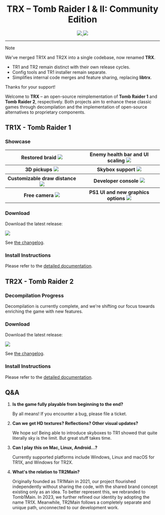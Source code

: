 <div align="center">
<h1>TRX – Tomb Raider I & II: Community Edition</h1>

<a href="https://github.com/LostArtefacts/TRX/releases?q=tr1x+prerelease%3Afalse&expanded=true">
    <img src="data/download_tr1x.svg"/>
</a>
<a href="https://github.com/LostArtefacts/TRX/releases?q=tr2x+prerelease%3Afalse&expanded=true">
    <img src="data/download_tr2x.svg"/>
</a>
</div>

<hr/>

> [!NOTE]
>
> We've merged TR1X and TR2X into a single codebase, now renamed **TRX**.
>
> - TR1 and TR2 remain distinct with their own release cycles.
> - Config tools and TR1 installer remain separate.
> - Simplifies internal code merges and feature sharing, replacing **libtrx**.
>
> Thanks for your support!


Welcome to **TRX** – an open-source reimplementation of **Tomb Raider 1** and **Tomb Raider 2**, respectively. Both projects aim to enhance these classic games through decompilation and the implementation of open-source alternatives to proprietary components.

## TR1X - Tomb Raider 1
### Showcase
<table>
    <tr>
        <th>
            Restored braid
            <img src="docs/tr1/showcase/braid.jpg"/>
        </th>
        <th>
            Enemy health bar and UI scaling
            <img src="docs/tr1/showcase/enemy_health_bar_and_scaling.jpg"/>
        </th>
    </tr>
    <tr>
        <th>
            3D pickups
            <img src="docs/tr1/showcase/3d_pickups.jpg"/>
        </th>
        <th>
            Skybox support
            <img src="docs/tr1/showcase/skybox.jpg"/>
        </th>
    </tr>
    <tr>
        <th>
            Customizable draw distance
            <img src="docs/tr1/showcase/draw_distance.webp"/>
        </th>
        <th>
            Developer console
            <img src="docs/tr1/showcase/console.webp"/>
        </th>
    </tr>
    <tr>
        <th>
            Free camera
            <img src="docs/tr1/showcase/free_camera.jpg"/>
        </th>
        <th>
            PS1 UI and new graphics options
            <img src="docs/tr1/showcase/ps1_ui_and_gfx.jpg"/>
        </th>
    </tr>
</table>

### Download
Download the latest release:

<a href="https://github.com/LostArtefacts/TRX/releases?q=tr1x+prerelease%3Afalse&expanded=true">
    <img src="data/download_tr1x.svg"/>
</a>

See [the changelog](docs/tr1/CHANGELOG.md).

### Install Instructions
Please refer to the [detailed documentation](docs/tr1/).

## TR2X - Tomb Raider 2
### Decompilation Progress
Decompilation is currently complete, and we're shifting our focus towards
enriching the game with new features.

### Download
Download the latest release:

<a href="https://github.com/LostArtefacts/TRX/releases?q=tr2x+prerelease%3Afalse&expanded=true">
    <img src="data/download_tr2x.svg"/>
</a>

See [the changelog](docs/tr2/CHANGELOG.md).

### Install Instructions
Please refer to the [detailed documentation](docs/tr2/).


## Q&A

1. **Is the game fully playable from beginning to the end?**

    By all means! If you encounter a bug, please file a ticket.

2. **Can we get HD textures? Reflections? Other visual updates?**

    We hope so! Being able to introduce skyboxes to TR1 showed that quite
    literally sky is the limit. But great stuff takes time.

4. **Can I play this on Mac, Linux, Android...?**

    Currently supported platforms include Windows, Linux and macOS for TR1X,
    and Windows for TR2X.

5. **What's the relation to TR2Main?**

    Originally founded as TR1Main in 2021, our project flourished independently
    without sharing the code, with the shared brand concept existing only as an
    idea. To better represent this, we rebranded to Tomb1Main. In 2023, we
    further refined our identity by adopting the name TR1X. Meanwhile, TR2Main
    follows a completely separate and unique path, unconnected to our
    development work.
